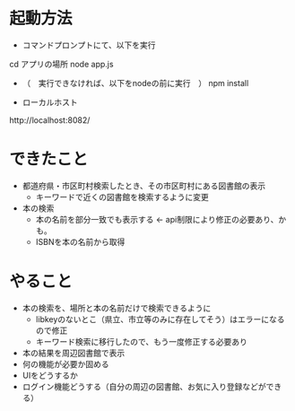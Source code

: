 # 起動方法
- コマンドプロンプトにて、以下を実行

cd アプリの場所
node app.js

- （　実行できなければ、以下をnodeの前に実行　）
npm install


- ローカルホスト

http://localhost:8082/



# できたこと

- 都道府県・市区町村検索したとき、その市区町村にある図書館の表示
  - キーワードで近くの図書館を検索するように変更
- 本の検索
  - 本の名前を部分一致でも表示する <- api制限により修正の必要あり、かも。
  - ISBNを本の名前から取得

# やること

- 本の検索を、場所と本の名前だけで検索できるように
  - libkeyのないとこ（県立、市立等のみに存在してそう）はエラーになるので修正
  - キーワード検索に移行したので、もう一度修正する必要あり
- 本の結果を周辺図書館で表示
- 何の機能が必要か固める
- UIをどうするか
- ログイン機能どうする（自分の周辺の図書館、お気に入り登録などができる）
